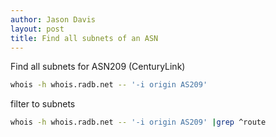 ```yaml
---
author: Jason Davis
layout: post
title: Find all subnets of an ASN
---
```


Find all subnets for ASN209 (CenturyLink)

```bash
whois -h whois.radb.net -- '-i origin AS209'
```
filter to subnets
```bash
whois -h whois.radb.net -- '-i origin AS209' |grep ^route
```
